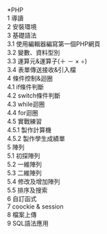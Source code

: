 *PHP<br>
1 導讀<br>
2 安裝環境<br>
3 基礎語法<br>
   3.1 使用編輯器編寫第一個PHP網頁<br>
   3.2 變數、資料型別<br>
   3.3 運算元&運算子(＋ － × ÷)<br>
   3.4 表單傳送接收&引入檔<br>
4 條件控制&迴圈<br>
   4.1 if條件判斷<br>
   4.2 switch條件判斷<br>
   4.3 while迴圈<br>
   4.4 for迴圈<br>
   4.5 實戰練習<br>
        4.5.1 製作計算機<br>
        4.5.2 製作學生成績單<br>
5 陣列<br>
   5.1 初探陣列<br>
   5.2 一維陣列<br>
   5.3 二維陣列<br>
   5.4 修改及增加陣列<br>
   5.5 排序及搜索<br>
6 自訂函式<br>
7 coockie & session<br>
8 檔案上傳<br>
9 SQL語法應用 
